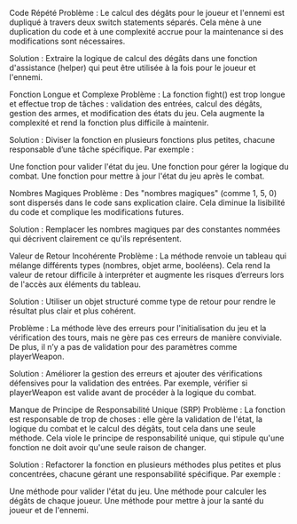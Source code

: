 Code Répété
Problème :
Le calcul des dégâts pour le joueur et l'ennemi est dupliqué à travers deux switch statements séparés. Cela mène à une duplication du code et à une complexité accrue pour la maintenance si des modifications sont nécessaires.

Solution :
Extraire la logique de calcul des dégâts dans une fonction d'assistance (helper) qui peut être utilisée à la fois pour le joueur et l'ennemi.



Fonction Longue et Complexe
Problème :
La fonction fight() est trop longue et effectue trop de tâches : validation des entrées, calcul des dégâts, gestion des armes, et modification des états du jeu. Cela augmente la complexité et rend la fonction plus difficile à maintenir.

Solution :
Diviser la fonction en plusieurs fonctions plus petites, chacune responsable d’une tâche spécifique. Par exemple :

Une fonction pour valider l'état du jeu.
Une fonction pour gérer la logique du combat.
Une fonction pour mettre à jour l'état du jeu après le combat.



Nombres Magiques
Problème :
Des "nombres magiques" (comme 1, 5, 0) sont dispersés dans le code sans explication claire. Cela diminue la lisibilité du code et complique les modifications futures.

Solution :
Remplacer les nombres magiques par des constantes nommées qui décrivent clairement ce qu'ils représentent.



Valeur de Retour Incohérente
Problème :
La méthode renvoie un tableau qui mélange différents types (nombres, objet arme, booléens). Cela rend la valeur de retour difficile à interpréter et augmente les risques d’erreurs lors de l'accès aux éléments du tableau.

Solution :
Utiliser un objet structuré comme type de retour pour rendre le résultat plus clair et plus cohérent.



Problème :
La méthode lève des erreurs pour l'initialisation du jeu et la vérification des tours, mais ne gère pas ces erreurs de manière conviviale. De plus, il n’y a pas de validation pour des paramètres comme playerWeapon.

Solution :
Améliorer la gestion des erreurs et ajouter des vérifications défensives pour la validation des entrées. Par exemple, vérifier si playerWeapon est valide avant de procéder à la logique du combat.




Manque de Principe de Responsabilité Unique (SRP)
Problème :
La fonction est responsable de trop de choses : elle gère la validation de l'état, la logique du combat et le calcul des dégâts, tout cela dans une seule méthode. Cela viole le principe de responsabilité unique, qui stipule qu'une fonction ne doit avoir qu'une seule raison de changer.

Solution :
Refactorer la fonction en plusieurs méthodes plus petites et plus concentrées, chacune gérant une responsabilité spécifique. Par exemple :

Une méthode pour valider l'état du jeu.
Une méthode pour calculer les dégâts de chaque joueur.
Une méthode pour mettre à jour la santé du joueur et de l'ennemi.
